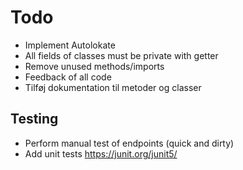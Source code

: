 # Todo
- Implement Autolokate
- All fields of classes must be private with getter
- Remove unused methods/imports
- Feedback of all code
- Tilføj dokumentation til metoder og classer

## Testing
- Perform manual test of endpoints (quick and dirty)
- Add unit tests https://junit.org/junit5/